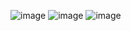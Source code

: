 ![image](https://github.com/user-attachments/assets/4cb7d2d7-6000-4018-b864-895691f955c2)
![image](https://github.com/user-attachments/assets/681af51e-1660-4b6c-a08e-9db8313a69fa)
![image](https://github.com/user-attachments/assets/5d8cf3a3-3acb-4c30-82ba-811a80569431)
